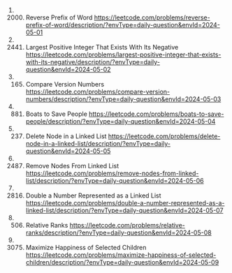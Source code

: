 1. 2000. Reverse Prefix of Word
https://leetcode.com/problems/reverse-prefix-of-word/description/?envType=daily-question&envId=2024-05-01
2. 2441. Largest Positive Integer That Exists With Its Negative
https://leetcode.com/problems/largest-positive-integer-that-exists-with-its-negative/description/?envType=daily-question&envId=2024-05-02
3. 165. Compare Version Numbers
https://leetcode.com/problems/compare-version-numbers/description/?envType=daily-question&envId=2024-05-03
4. 881. Boats to Save People
https://leetcode.com/problems/boats-to-save-people/description/?envType=daily-question&envId=2024-05-04
5. 237. Delete Node in a Linked List
https://leetcode.com/problems/delete-node-in-a-linked-list/description/?envType=daily-question&envId=2024-05-05
6. 2487. Remove Nodes From Linked List
https://leetcode.com/problems/remove-nodes-from-linked-list/description/?envType=daily-question&envId=2024-05-06
7. 2816. Double a Number Represented as a Linked List
https://leetcode.com/problems/double-a-number-represented-as-a-linked-list/description/?envType=daily-question&envId=2024-05-07
8. 506. Relative Ranks
https://leetcode.com/problems/relative-ranks/description/?envType=daily-question&envId=2024-05-08
9. 3075. Maximize Happiness of Selected Children     
https://leetcode.com/problems/maximize-happiness-of-selected-children/description/?envType=daily-question&envId=2024-05-09